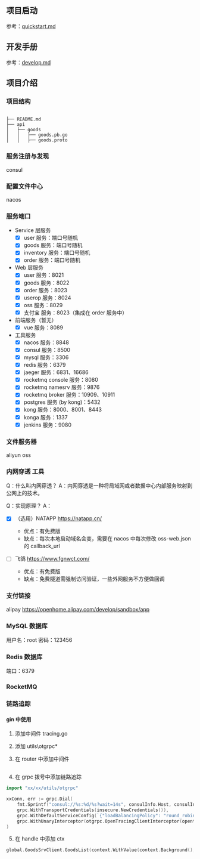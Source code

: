 

## 项目启动

参考：[quickstart.md](quickstart.md)

## 开发手册

参考：[develop.md](develop.md)

## 项目介绍


### 项目结构

```text

├── README.md
├── api
│   ├── goods
│   │   ├── goods.pb.go
│   │   ├── goods.proto
```

### 服务注册与发现

consul

### 配置文件中心

nacos

### 服务端口

+ Service 层服务
    - [x] user 服务：端口号随机
    - [x] goods 服务：端口号随机
    - [x] inventory 服务：端口号随机
    - [x] order 服务：端口号随机

+ Web 层服务
    - [x] user 服务：8021
    - [x] goods 服务：8022
    - [x] order 服务：8023
    - [x] userop 服务：8024
    - [x] oss 服务：8029
    - [x] 支付宝 服务：8023（集成在 order 服务中）

+ 前端服务（暂无）
    - [x] vue 服务：8089

+ 工具服务
    - [x] nacos 服务：8848
    - [x] consul 服务：8500
    - [x] mysql 服务：3306
    - [x] redis 服务：6379
    - [x] jaeger 服务：6831、16686
    - [x] rocketmq console 服务：8080
    - [x] rocketmq namesrv 服务：9876
    - [x] rocketmq broker 服务：10909、10911
    - [x] postgres 服务 (by kong)：5432
    - [x] kong 服务：8000、8001、8443
    - [x] konga 服务：1337
    - [x] jenkins 服务：9080

### 文件服务器

aliyun oss

### 内网穿透 工具

Q：什么叫内网穿透？
A：内网穿透是一种将局域网或者数据中心内部服务映射到公网上的技术。

Q：实现原理？
A：


- [x] （选用）NATAPP <https://natapp.cn/>

    + 优点：有免费版
    + 缺点：每次本地启动域名会变，需要在 nacos 中每次修改 oss-web.json 的 callback_url

- [ ] 飞鸽 <https://www.fgnwct.com/>

    + 优点：有免费版
    + 缺点：免费隧道需强制访问验证，一些外网服务不方便做回调

### 支付链接

alipay <https://openhome.alipay.com/develop/sandbox/app>

### MySQL 数据库

用户名：root
密码：123456

### Redis 数据库

端口：6379

### RocketMQ

### 链路追踪

#### gin 中使用

1. 添加中间件 tracing.go

2. 添加 utils\otgrpc\*

3. 在 router 中添加中间件

```go
```

4. 在 grpc 拨号中添加链路追踪

```go
import "xx/xx/utils/otgrpc"

xxConn, err := grpc.Dial(
    fmt.Sprintf("consul://%s:%d/%s?wait=14s", consulInfo.Host, consulInfo.Port, global.ServerConfig.GoodsSrvInfo.Name),
    grpc.WithTransportCredentials(insecure.NewCredentials()),
    grpc.WithDefaultServiceConfig(`{"loadBalancingPolicy": "round_robin"}`),
    grpc.WithUnaryInterceptor(otgrpc.OpenTracingClientInterceptor(opentracing.GlobalTracer())),
)
```

5. 在 handle 中添加 ctx

```go
global.GoodsSrvClient.GoodsList(context.WithValue(context.Background(), "ginContext", c), request)
```


